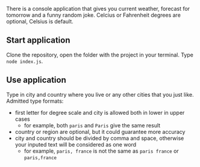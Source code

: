 There is a console application that gives you current weather, forecast for tomorrow and a funny random joke. Celcius or Fahrenheit degrees are optional, Celsius is default.

## Start application
Clone the repository, open the folder with the project in your terminal.
Type `node index.js`.

## Use application
Type in city and country where you live or any other cities that you just like.
Admitted type formats:
+ first letter for degree scale and city is allowed both in lower in upper cases
  - for example, both `paris` and `Paris` give the same result
+ country or region are optional, but it could guarantee more accuracy 
+ city and country should be divided by comma and space, otherwise your inputed text will be considered as one word
  - for example, `paris, france` is not the same as `paris france` or `paris,france`
